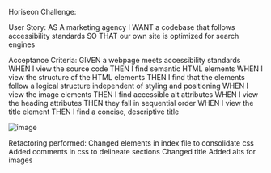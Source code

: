 Horiseon Challenge:

User Story: AS A marketing agency
I WANT a codebase that follows accessibility standards
SO THAT our own site is optimized for search engines

Acceptance Criteria: GIVEN a webpage meets accessibility standards
WHEN I view the source code
THEN I find semantic HTML elements
WHEN I view the structure of the HTML elements
THEN I find that the elements follow a logical structure independent of styling and positioning
WHEN I view the image elements
THEN I find accessible alt attributes
WHEN I view the heading attributes
THEN they fall in sequential order
WHEN I view the title element
THEN I find a concise, descriptive title

![image](https://user-images.githubusercontent.com/95385092/146652968-91c17687-4bf3-4569-92cb-311b9b9e4425.png)

Refactoring performed:
Changed elements in index file to consolidate css
Added comments in css to delineate sections
Changed title
Added alts for images


